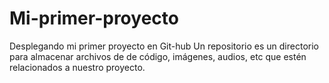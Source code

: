 # Mi-primer-proyecto
Desplegando mi primer proyecto en Git-hub
Un repositorio es un directorio para almacenar archivos de de código, imágenes, audios, etc que estén relacionados a nuestro proyecto.
